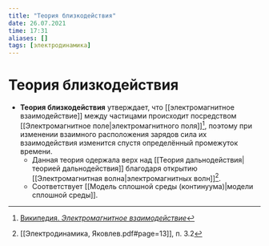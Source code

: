 ```yaml
---
title: "Теория близкодействия"
date: 26.07.2021
time: 17:31
aliases: []
tags: [электродинамика]
---
```


# Теория близкодействия

- **Теория близкодействия** утверждает, что [[электромагнитное взаимодействие]] между частицами происходит посредством [[Электромагнитное поле|электромагнитного поля]][^1], поэтому при изменении взаимного расположения зарядов сила их взаимодействия изменится спустя определённый промежуток времени.
	- Данная теория одержала верх над [[Теория дальнодействия|теорией дальнодействия]] благодаря открытию [[Электромагнитная волна|электромагнитных волн]][^2]. 
	- Соответствует [[Модель сплошной среды (континуума)|модели сплошной среды]].

[^1]: [Википедия. *Электромагнитное взаимодействие*](zotero://select/items/1_NGNTXTZN)
[^2]: [[Электродинамика, Яковлев.pdf#page=13]], п. 3.2